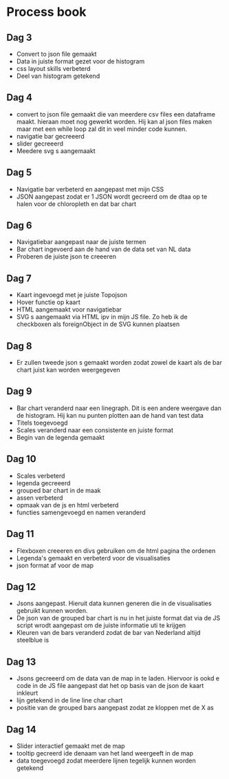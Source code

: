 # Process book

## Dag 3
- Convert to json file gemaakt
- Data in juiste format gezet voor de histogram
- css layout skills verbeterd
- Deel van histogram getekend

## Dag 4
- convert to json file gemaakt die van meerdere csv files een dataframe maakt. hieraan moet nog gewerkt worden. Hij kan al json files maken maar met een while loop zal dit in veel minder code kunnen.
- navigatie bar gecreeerd
- slider gecreeerd
- Meedere svg s aangemaakt

## Dag 5
- Navigatie bar verbeterd en aangepast met mijn CSS
- JSON aangepast zodat er 1 JSON wordt gecreerd om de dtaa op te halen voor de chloropleth en dat bar chart

## Dag 6
- Navigatiebar aangepast naar de juiste termen
- Bar chart ingevoerd aan de hand van de data set van NL data
- Proberen de juiste json te creeeren

## Dag 7
- Kaart ingevoegd met je juiste Topojson
- Hover functie op kaart
- HTML aangemaakt voor navigatiebar
- SVG s aangemaakt via HTML ipv in mijn JS file. Zo heb ik de checkboxen als foreignObject in de SVG kunnen plaatsen

## Dag 8
- Er zullen tweede json s gemaakt worden zodat zowel de kaart als de bar chart juist kan worden weergegeven

## Dag 9
- Bar chart veranderd naar een linegraph. Dit is een andere weergave dan de histogram. Hij kan nu punten plotten aan de hand van test data
- Titels toegevoegd
- Scales veranderd naar een consistente en juiste format
- Begin van de legenda gemaakt

## Dag 10
- Scales verbeterd
- legenda gecreeerd
- grouped bar chart in de maak
- assen verbeterd
- opmaak van de js en html verbeterd
- functies samengevoegd en namen veranderd

## Dag 11
- Flexboxen creeeren en divs gebruiken om de html pagina the ordenen
- Legenda's gemaakt en verbeterd voor de visualisaties
- json format af voor de map

## Dag 12
- Jsons aangepast. Hieruit data kunnen generen die in de visualisaties gebruikt kunnen worden.
- De json van de grouped bar chart is nu in het juiste format dat via de JS script wrodt aangepast om de juiste informatie uti te krijgen
- Kleuren van de bars veranderd zodat de bar van Nederland altijd steelblue is

## Dag 13
- Jsons gecreeerd om de data van de map in te laden. Hiervoor is ookd e code in de JS file aangepast dat het op basis van de json de kaart inkleurt
- lijn getekend in de line line char chart
- positie van de grouped bars aangepast zodat ze kloppen met de X as

## Dag 14
- Slider interactief gemaakt met de map
- tooltip gecreerd ide denaam van het land weergeeft in de map
- data toegevoegd zodat meerdere lijnen tegelijk kunnen worden getekend
